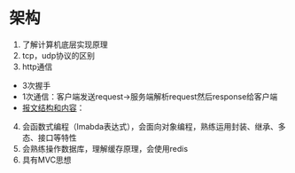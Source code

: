 # 架构

1. 了解计算机底层实现原理
2. tcp，udp协议的区别
3. http通信
 - 3次握手
 - 1次通信：客户端发送request->服务端解析request然后response给客户端
 - [报文结构和内容]("./http.md")：
4. 会函数式编程（lmabda表达式），会面向对象编程，熟练运用封装、继承、多态、接口等特性
5. 会熟练操作数据库，理解缓存原理，会使用redis
6. 具有MVC思想